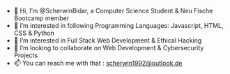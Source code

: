 - 👋 Hi, I’m @ScherwinBidar, a Computer Science Student & Neu Fische Bootcamp member
- 👀 I’m interested in following Programming Languages: Javascript, HTML, CSS & Python
- 🌱 I’m interested in Full Stack Web Development & Ethical Hacking
- 💞️ I’m looking to collaborate on Web Development & Cybersecurity Projects
- 📫 You can reach me with that : scherwin1992@outlook.de
